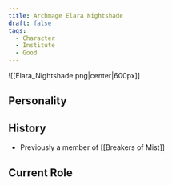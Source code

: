```yaml
---
title: Archmage Elara Nightshade
draft: false
tags:
  - Character
  - Institute
  - Good
---
```


![[Elara_Nightshade.png|center|600px]]


## Personality


## History
- Previously a member of [[Breakers of Mist]]

## Current Role

